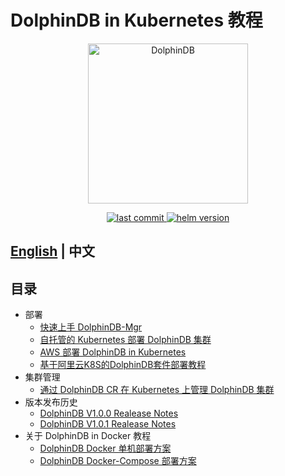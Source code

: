 # DolphinDB in Kubernetes 教程

<p align='center'>
    <img src='./images/ddb.svg' alt='DolphinDB' width='256'>
</p>
<p align='center'>
    <a href='https://github.com/dolphindbit/helm-chart' target='_blank'>
        <img alt='last commit' src='https://img.shields.io/github/last-commit/dolphindbit/helm-chart/master?style=flat-square&color=brightgreen' />
    </a>
    <a href='https://github.com/dolphindbit/helm-chart' target='_blank'>
        <img alt='helm version' src='https://img.shields.io/badge/version-v1.0.3-gr?style=flat-square&color=brightgreen' />
    </a>
</p>

## [English](./README.md) | 中文

## 目录

- 部署
    - [快速上手 DolphinDB-Mgr](./deploy_k8s_quickly.md)
    - [自托管的 Kubernetes 部署 DolphinDB 集群](./k8s_deployment.md)
    - [AWS 部署 DolphinDB in Kubernetes](./k8s_deployment_in_AWS.md)
    - [基于阿里云K8S的DolphinDB套件部署教程](./k8s_deployment_in_Aliyun.md)
- 集群管理
    - [通过 DolphinDB CR 在 Kubernetes 上管理 DolphinDB 集群](./k8s_DDB_CR_clusters.md)  
- 版本发布历史
    - [DolphinDB V1.0.0 Realease Notes](./realease/1.0/README_CN.md)
    - [DolphinDB V1.0.1 Realease Notes](./realease/1.0/README_CN.md)
- 关于 DolphinDB in Docker 教程
    - [DolphinDB Docker 单机部署方案](./docker_single_deployment.md)
    - [DolphinDB Docker-Compose 部署方案](./docker-compose_high_cluster.md)

